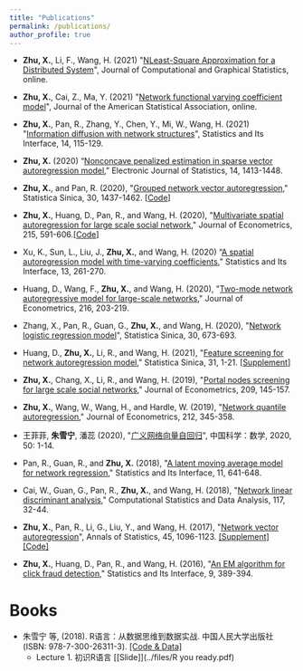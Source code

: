 ```yaml
---
title: "Publications"
permalink: /publications/
author_profile: true
---
```


- **Zhu, X.**, Li, F., Wang, H. (2021) "[NLeast-Square Approximation for a Distributed System](https://www.tandfonline.com/doi/full/10.1080/10618600.2021.1923517)", Journal of Computational and Graphical Statistics, online.

- **Zhu, X.**, Cai, Z., Ma, Y. (2021) "[Network functional varying coefficient model](https://www.tandfonline.com/doi/full/10.1080/01621459.2021.1901718)", Journal of the American Statistical Association, online.

- **Zhu, X.**, Pan, R., Zhang, Y., Chen, Y., Mi, W., Wang, H. (2021) "[Information diffusion with network structures](../files/net_diffusion.pdf)", Statistics and Its Interface, 14, 115-129.

- **Zhu, X.** (2020) “[Nonconcave penalized estimation in sparse vector autoregression model](https://projecteuclid.org/euclid.ejs/1585728014),” Electronic Journal of Statistics, 14, 1413-1448.

- **Zhu, X.**, and Pan, R. (2020), "[Grouped network vector autoregression](../files/GNAR.pdf)," Statistica Sinica, 30, 1437-1462. [[Code](https://github.com/XueningZhu/GNAR_code)]

- **Zhu, X.**, Huang, D., Pan, R., and Wang, H. (2020), "[Multivariate spatial autoregression for large scale social network](https://www.sciencedirect.com/science/article/pii/S030440761930212X)," Journal of Econometrics, 215, 591-606.[[Code](https://github.com/XueningZhu/MSAR_code)]


- Xu, K., Sun, L., Liu, J., **Zhu, X.**, and Wang, H. (2020) “[A spatial autoregression model with time-varying coefficients](https://www.intlpress.com/site/pub/pages/journals/items/sii/content/vols/0013/0002/a010/index.php),” Statistics and Its Interface, 13, 261-270.

- Huang, D., Wang, F., **Zhu, X.**, and Wang, H. (2020), "[Two-mode network autoregressive model for large-scale networks](https://www.sciencedirect.com/science/article/pii/S0304407620300191)," Journal of Econometrics, 216, 203-219.

- Zhang, X., Pan, R., Guan, G., **Zhu, X.**, and Wang, H. (2020), "[Network logistic regression model](../files/NLR.pdf)", Statistica Sinica, 30, 673-693.

- Huang, D., **Zhu, X.**, Li, R., and Wang, H. (2021), "[Feature screening for network autoregression model](http://www3.stat.sinica.edu.tw/ss_newpaper/SS-2018-0400_na.pdf)," Statistica Sinica, 31, 1-21. [[Supplement](../files/NSIS_supplement.pdf)]

- **Zhu, X.**, Chang, X., Li, R., and Wang, H. (2019), "[Portal nodes screening for large scale social networks](https://www.sciencedirect.com/science/article/abs/pii/S0304407618302689)," Journal of Econometrics, 209, 145-157. 
 
- **Zhu, X.**, Wang, W., Wang, H., and Hardle, W. (2019), "[Network quantile autoregression](https://www.sciencedirect.com/science/article/abs/pii/S0304407619300892)," Journal of Econometrics, 212, 345-358.

- 王菲菲, **朱雪宁**, 潘蕊 (2020), "[广义网络向量自回归](../files/GENAR.pdf)", 中国科学：数学, 2020, 50: 1-14.



- Pan, R., Guan, R., and **Zhu, X.** (2018), "[A latent moving average model for network regression](http://intlpress.com/site/pub/pages/journals/items/sii/content/vols/0011/0004/a008/index.html)," Statistics and Its Interface, 11, 641-648.

- Cai, W., Guan, G., Pan, R., **Zhu, X.**, and Wang, H. (2018), "[Network linear discriminant analysis](https://www.sciencedirect.com/science/article/pii/S016794731730155X)," Computational Statistics and Data Analysis, 117, 32-44.

- **Zhu, X.**, Pan, R., Li, G., Liu, Y., and Wang, H. (2017), "[Network vector autoregression](https://projecteuclid.org/euclid.aos/1497319689)", Annals of Statistics, 45, 1096-1123. [[Supplement]](../files/NAR_supplement.pdf)[[Code]](https://github.com/XueningZhu/NAR)

- **Zhu, X.**, Huang, D., Pan, R., and Wang, H. (2016), "[An EM algorithm for click fraud detection](http://www.intlpress.com/site/pub/pages/journals/items/sii/content/vols/0009/0003/a012/)," Statistics and Its Interface, 9, 389-394.

# Books

- 朱雪宁 等, (2018). R语言：从数据思维到数据实战. 中国人民大学出版社 (ISBN: 978-7-300-26311-3). [[Code & Data]](../files/R_code.rar)
  - Lecture 1. 初识R语言 [[Slide]](../files/R you ready.pdf) 
